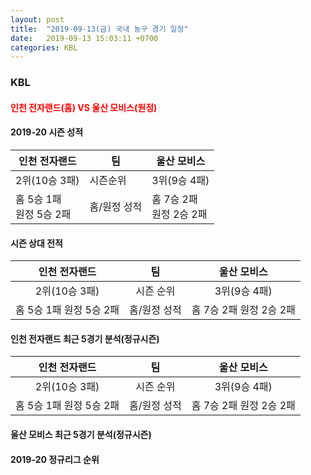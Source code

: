 ```yaml
---
layout: post
title:  "2019-09-13(금) 국내 농구 경기 일정"
date:   2019-09-13 15:03:11 +0700
categories: KBL
---
```


### KBL <br/> 
#### <span style="color:red"> 인천 전자랜드(홈) VS 울산 모비스(원정) </span><br/> 
#### 2019-20 시즌 성적 <br/> 
| 인천 전자랜드 | 팀 | 울산 모비스 | 
| --- | --- | --- |
| 2위(10승 3패) | 시즌순위 | 3위(9승 4패) | 
| 홈 5승 1패<br/> 원정 5승 2패 | 홈/원정 성적 | 홈 7승 2패<br/> 원정 2승 2패 | 
 

#### 시즌 상대 전적 <br/> 
|      인천 전자랜드      |      팀      |       울산 모비스       |
|:-----------------------:|:------------:|:-----------------------:|
|      2위(10승 3패)      |   시즌 순위  |       3위(9승 4패)      |
| 홈 5승 1패 원정 5승 2패 | 홈/원정 성적 | 홈 7승 2패 원정 2승 2패 |
#### 인천 전자랜드 최근 5경기 분석(정규시즌) <br/> 
| 인천 전자랜드 | 팀 | 울산 모비스 |
|:-----------------------:|:------------:|:-----------------------:|
| 2위(10승 3패) | 시즌 순위 | 3위(9승 4패) |
| 홈 5승 1패 원정 5승 2패 | 홈/원정 성적 | 홈 7승 2패 원정 2승 2패 |
#### 울산 모비스 최근 5경기 분석(정규시즌) <br/> 

#### 2019-20 정규리그 순위 <br/> 
